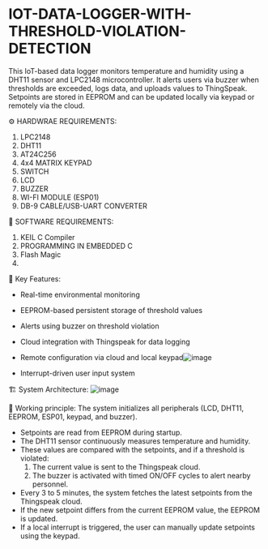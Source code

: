  # IOT-DATA-LOGGER-WITH-THRESHOLD-VIOLATION-DETECTION
This IoT-based data logger monitors temperature and humidity using a DHT11 sensor and LPC2148 microcontroller. It alerts users via buzzer when thresholds are exceeded, logs data, and uploads values to ThingSpeak. Setpoints are stored in EEPROM and can be updated locally via keypad or remotely via the cloud.

⚙️ HARDWRAE REQUIREMENTS:
1) LPC2148
2) DHT11
3) AT24C256
4) 4x4 MATRIX KEYPAD
5) SWITCH
6) LCD
7) BUZZER
8) WI-FI MODULE (ESP01)
9) DB-9 CABLE/USB-UART CONVERTER

💾 SOFTWARE REQUIREMENTS:
1) KEIL C Compiler
2) PROGRAMMING IN EMBEDDED C
3) Flash Magic
4) 
    
🔑 Key Features:
* Real-time environmental monitoring
* EEPROM-based persistent storage of threshold values
* Alerts using buzzer on threshold violation
* Cloud integration with Thingspeak for data logging
* Remote configuration via cloud and local keypad![image](https://github.com/user-attachments/assets/c86dbea2-b438-47df-a985-472829f9f01f)

* Interrupt-driven user input system

🏗️ System Architecture:
![image](https://github.com/user-attachments/assets/1e87a544-a785-4994-8fde-678fbaca284c)


🔁 Working principle:
  The system initializes all peripherals (LCD, DHT11, EEPROM, ESP01, keypad, and buzzer).
* Setpoints are read from EEPROM during startup.
* The DHT11 sensor continuously measures temperature and humidity.
* These values are compared with the setpoints, and if a threshold is violated:
  1) The current value is sent to the Thingspeak cloud.
  2) The buzzer is activated with timed ON/OFF cycles to alert nearby personnel.
* Every 3 to 5 minutes, the system fetches the latest setpoints from the Thingspeak cloud.
* If the new setpoint differs from the current EEPROM value, the EEPROM is updated.
* If a local interrupt is triggered, the user can manually update setpoints using the keypad.
